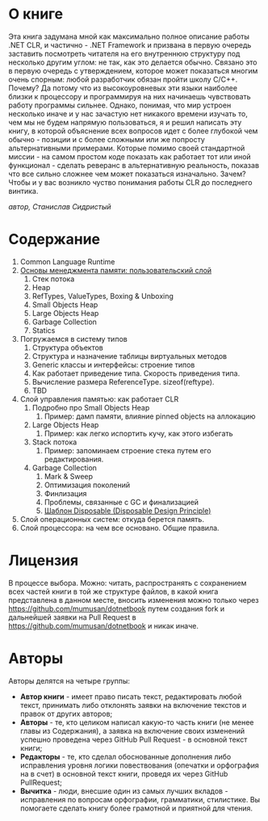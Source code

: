 # О книге

Эта книга задумана мной как максимально полное описание работы .NET CLR, и частично - .NET Framework и призвана в первую очередь заставить посмотреть читателя на его внутреннюю структуру под несколько другим углом: не так, как это делается обычно. Связано это в первую очередь с утверждением, которое может показаться многим очень спорным: любой разработчик обязан пройти школу C/C++. Почему? Да потому что из высокоуровневых эти языки наиболее близки к процессору и программируя на них начинаешь чувствовать работу программы сильнее. Однако, понимая, что мир устроен несколько иначе и у нас зачастую нет никакого времени изучать то, чем мы не будем напрямую пользоваться, я и решил написать эту книгу, в которой объяснение всех вопросов идет с более глубокой чем обычно - позиции и с более сложными или же попросту альтернативными примерами. Которые помимо своей стандартной миссии - на самом простом коде показать как работает тот или иной функционал - сделать реверанс в альтернативную реальность, показав что все сильно сложнее чем может показаться изначально. Зачем? Чтобы и у вас возникло чуство понимания работы CLR до последнего винтика.

*автор, Станислав Сидристый*

# Содержание

  1. Common Language Runtime
  2. [Основы менеджмента памяти: пользовательский слой](./MemoryManagementBasics.md)
      1. Стек потока
      2. Heap
      3. RefTypes, ValueTypes, Boxing & Unboxing
      4. Small Objects Heap
      5. Large Objects Heap
      6. Garbage Collection
      7. Statics
  3. Погружаемся в систему типов
      1. Структура объектов
      2. Структура и назначение таблицы виртуальных методов
      3. Generic классы и интерфейсы: строение типов
      4. Как работает приведение типа. Скорость приведения типа.
      5. Вычисление размера ReferenceType. sizeof(reftype).
      6. TBD
  4. Слой управления памятью: как работает CLR
      1. Подробно про Small Objects Heap
          1. Пример: дамп памяти, влияние pinned objects на аллокацию
      2. Large Objects Heap
          1. Пример: как легко испортить кучу, как этого избегать
      3. Stack потока
          1. Пример: запоминаем строение стека путем его редактирования.
      4. Garbage Collection
          1. Mark & Sweep
          2. Оптимизация поколений
          3. Финлизация
          4. Проблемы, связанные с GC и финализацией
          5. [Шаблон Disposable (Disposable Design Principle)](./Disposable.md)
  5. Слой операционных систем: откуда берется память.
  6. Слой процессора: на чем все основано. Общие правила.

# Лицензия

В процессе выбора. Можно: читать, распространять с сохранением всех частей книги в той же структуре файлов, в какой книга представлена в данном месте, вносить изменения можно только через https://github.com/mumusan/dotnetbook путем создания fork и дальнейшей заявки на Pull Request в https://github.com/mumusan/dotnetbook и никак иначе.

# Авторы

Авторы делятся на четыре группы:

  - **Автор книги** - имеет право писать текст, редактировать любой текст, принимать либо отклонять заявки на включение текстов и правок от других авторов;
  - **Авторы** - те, кто целиком написал какую-то часть книги (не менее главы из Содержания), а заявка на включение своих изменений успешно проведена через GitHub Pull Request - в основной текст книги;
  - **Редакторы** - те, кто сделал обоснованные дополнения либо исправления уровня логики повествования (опечатки и орфография на в счет) в основной текст книги, проведя их через GitHub PullRequest;
  - **Вычитка** - люди, внесшие один из самых лучших вкладов - исправления по вопросам орфографии, грамматики, стилистике. Вы помогаете сделать книгу более грамотной и приятной для чтения.